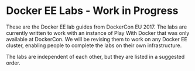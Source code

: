 # Docker EE Labs - Work in Progress

These are the Docker EE lab guides from DockerCon EU 2017. The labs are currently written to work with an instance of Play With Docker that was only available at DockerCon. We will be revising them to work on any Docker EE cluster, enabling people to complete the labs on their own infrastructure.

The labs are independent of each other, but they are listed in a suggested order.
